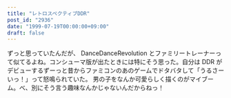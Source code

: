 ```yaml
---
title: "レトロスペクティブDDR"
post_id: "2936"
date: "1999-07-19T00:00:00+09:00"
draft: false
---
```



ずっと思っていたんだが、 DanceDanceRevolution とファミリートレーナーって似てるよね。コンシューマ版が出たときには特にそう思った。自分は DDR がデビューするずーっと昔からファミコンのあのゲームでドタバタして「うるさーいっ！」って怒鳴られていた。 男の子をなんか可愛らしく描くのがマイブーム。べ、別にそう言う趣味なんかじゃないんだからねっ！
